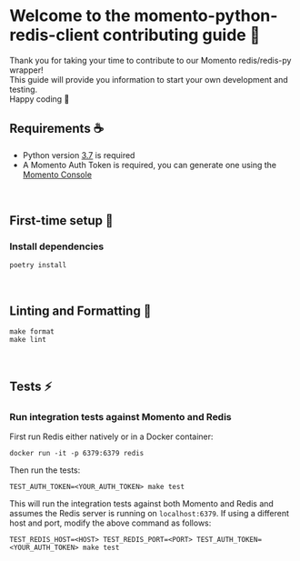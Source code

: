 # Welcome to the momento-python-redis-client contributing guide :wave:

Thank you for taking your time to contribute to our Momento redis/redis-py wrapper!
<br/>
This guide will provide you information to start your own development and testing.
<br/>
Happy coding :dancer:
<br/>

## Requirements :coffee:

- Python version [3.7](https://www.python.org/downloads/) is required
- A Momento Auth Token is required, you can generate one using the [Momento Console](https://console.gomomento.com)

<br/>

## First-time setup :wrench:

### Install dependencies

```
poetry install
```

<br />

## Linting and Formatting :flashlight:

```
make format
make lint
```

<br/>

## Tests :zap:

### Run integration tests against Momento and Redis

First run Redis either natively or in a Docker container: 

```
docker run -it -p 6379:6379 redis
```

Then run the tests:

```
TEST_AUTH_TOKEN=<YOUR_AUTH_TOKEN> make test
```

This will run the integration tests against both Momento and Redis and assumes the Redis server is running on `localhost:6379`. If using a different host and port, modify the above command as follows:

```
TEST_REDIS_HOST=<HOST> TEST_REDIS_PORT=<PORT> TEST_AUTH_TOKEN=<YOUR_AUTH_TOKEN> make test
```
